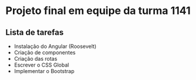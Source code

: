 ﻿# Projeto final em equipe da turma 1141
 ## Lista de tarefas

- Instalação do Angular (Roosevelt)
- Criação de componentes
- Criação das rotas
- Escrever o CSS Global
- Implementar o Bootstrap
